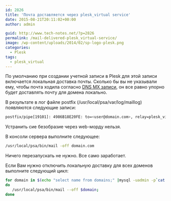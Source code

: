 ```yaml
---
id: 2826
title: 'Почта доставляется через plesk_virtual service'
date: 2015-08-21T20:11:02+00:00
author: admin

guid: http://www.tech-notes.net/?p=2826
permalink: /mail-delivered-plesk_virtual-service/
image: /wp-content/uploads/2014/02/sp-logo-plesk.png
categories:
  - Plesk
tags:
  - plesk_virtual
---
```

По умолчанию при создании учетной записи в Plesk для этой записи включается локальная доставка почты. Сколько бы вы не указывали ему, чтобы почта ходила согласно <a href="http://www.tech-notes.net/dns-mx-record/" target="_blank">DNS MX записи</a>, он все равно упорно будет доставлять почту для домена локально.

В результате в лог файле postfix (/usr/local/psa/var/log/maillog) появляются следующие записи:

```bash
postfix/pipe[19101]: 4986B18E20FE: to=<user@domain.com>, relay=plesk_virtual, delay=0.02, delays=0.01/0/0/0, dsn=2.0.0, status=sent (delivered via plesk_virtual service)
```

Устранить сие безобразие через web-морду нельзя.

В консоли сервера выполните следующее:

```bash
/usr/local/psa/bin/mail -off domain.com
```

Ничего перезапускать не нужно. Все само заработает.

Если Вам нужно отключить локальную доставку для всех доменов выполните следующий цикл:

```bash
for domain in $(echo "select name from domains;" |mysql -uadmin -p`cat /etc/psa/.psa.shadow ` psa);
do
   /usr/local/psa/bin/mail --off $domain;
done
```
